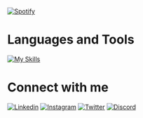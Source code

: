 #

[![Spotify](https://spotify-github-profile.vercel.app/api/view?uid=2126uubpa2lusvkax73kbi6vi&cover_image=true&theme=novatorem&show_offline=true&background_color=121212&interchange=true)](https://spotify-github-profile.vercel.app/api/view?uid=2126uubpa2lusvkax73kbi6vi&redirect=true)

# Languages and Tools

[![My Skills](https://skillicons.dev/icons?i=python,django,dart,flutter,js,nodejs,vue,vscode,docker,git,figma,linux&theme=dark)](https://skillicons.dev)

# Connect with me

[![Linkedin](https://skillicons.dev/icons?i=linkedin)](https://www.linkedin.com/in/luscarvalho/)
[![Instagram](https://skillicons.dev/icons?i=instagram)](https://www.instagram.com/luscarvalhox)
[![Twitter](https://skillicons.dev/icons?i=twitter)](https://twitter.com/luscarvalhox/)
[![Discord](https://skillicons.dev/icons?i=discord)](https://discord.com/users/458776046184169473)

#
